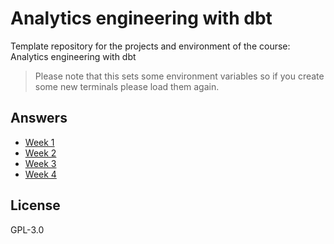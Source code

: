 # Analytics engineering with dbt

Template repository for the projects and environment of the course: Analytics engineering with dbt

> Please note that this sets some environment variables so if you create some new terminals please load them again.

## Answers
- [Week 1](./greenery/week_1_readme.md)
- [Week 2](./greenery/week_2_readme.md)
- [Week 3](./greenery/week_3_readme.md)
- [Week 4](./greenery/week_4_readme.md)


## License
GPL-3.0
